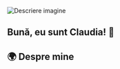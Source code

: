 ![Descriere imagine](https://letsenhance.io/static/8f5e523ee6b2479e26ecc91b9c25261e/1015f/MainAfter.jpg)

## Bună, eu sunt Claudia! 👋

## 🌍 Despre mine
<!--
**Ioana-ClaudiaM/Ioana-ClaudiaM** is a ✨ _special_ ✨ repository because its `README.md` (this file) appears on your GitHub profile.

Here are some ideas to get you started:

- 🔭 I’m currently working on ...
- 🌱 I’m currently learning ...
- 👯 I’m looking to collaborate on ...
- 🤔 I’m looking for help with ...
- 💬 Ask me about ...
- 📫 How to reach me: ...
- 😄 Pronouns: ...
- ⚡ Fun fact: ...
-->
